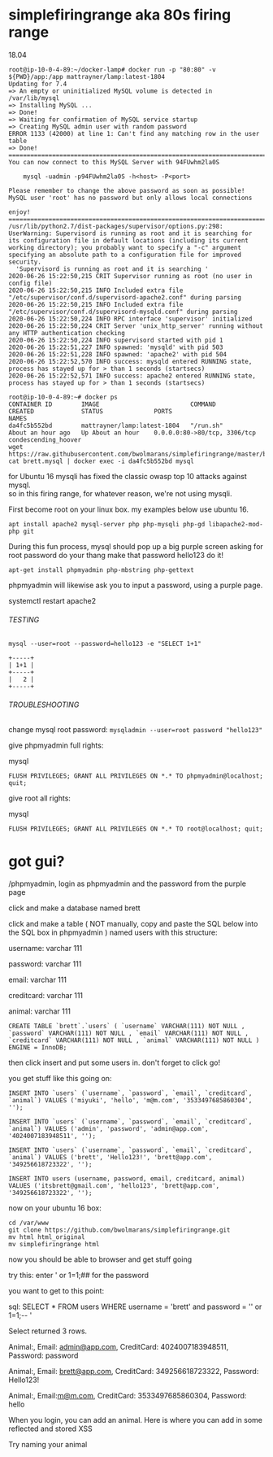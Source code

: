 # simplefiringrange aka 80s firing range

18.04
```
root@ip-10-0-4-89:~/docker-lamp# docker run -p "80:80" -v ${PWD}/app:/app mattrayner/lamp:latest-1804
Updating for 7.4
=> An empty or uninitialized MySQL volume is detected in /var/lib/mysql
=> Installing MySQL ...
=> Done!
=> Waiting for confirmation of MySQL service startup
=> Creating MySQL admin user with random password
ERROR 1133 (42000) at line 1: Can't find any matching row in the user table
=> Done!
========================================================================
You can now connect to this MySQL Server with 94FUwhm2la0S

    mysql -uadmin -p94FUwhm2la0S -h<host> -P<port>

Please remember to change the above password as soon as possible!
MySQL user 'root' has no password but only allows local connections

enjoy!
========================================================================
/usr/lib/python2.7/dist-packages/supervisor/options.py:298: UserWarning: Supervisord is running as root and it is searching for its configuration file in default locations (including its current working directory); you probably want to specify a "-c" argument specifying an absolute path to a configuration file for improved security.
  'Supervisord is running as root and it is searching '
2020-06-26 15:22:50,215 CRIT Supervisor running as root (no user in config file)
2020-06-26 15:22:50,215 INFO Included extra file "/etc/supervisor/conf.d/supervisord-apache2.conf" during parsing
2020-06-26 15:22:50,215 INFO Included extra file "/etc/supervisor/conf.d/supervisord-mysqld.conf" during parsing
2020-06-26 15:22:50,224 INFO RPC interface 'supervisor' initialized
2020-06-26 15:22:50,224 CRIT Server 'unix_http_server' running without any HTTP authentication checking
2020-06-26 15:22:50,224 INFO supervisord started with pid 1
2020-06-26 15:22:51,227 INFO spawned: 'mysqld' with pid 503
2020-06-26 15:22:51,228 INFO spawned: 'apache2' with pid 504
2020-06-26 15:22:52,570 INFO success: mysqld entered RUNNING state, process has stayed up for > than 1 seconds (startsecs)
2020-06-26 15:22:52,571 INFO success: apache2 entered RUNNING state, process has stayed up for > than 1 seconds (startsecs)

root@ip-10-0-4-89:~# docker ps
CONTAINER ID        IMAGE                         COMMAND             CREATED             STATUS              PORTS                          NAMES
da4fc5b552bd        mattrayner/lamp:latest-1804   "/run.sh"           About an hour ago   Up About an hour    0.0.0.0:80->80/tcp, 3306/tcp   condescending_hoover
wget https://raw.githubusercontent.com/bwolmarans/simplefiringrange/master/brett.mysql
cat brett.mysql | docker exec -i da4fc5b552bd mysql
```

for Ubuntu 16
mysqli has fixed the classic owasp top 10 attacks against mysql.  
so in this firing range, for whatever reason, we're not using mysqli.

First become root on your linux box.
my examples below use ubuntu 16.

`apt install apache2 mysql-server php php-mysqli php-gd libapache2-mod-php git`

During this fun process, mysql should pop up a big purple screen asking for root password do your thang make that password hello123 do it!  

`apt-get install phpmyadmin php-mbstring php-gettext`

phpmyadmin will likewise ask you to input a password, using a purple page.


systemctl restart apache2

  
###### TESTING
```
mysql --user=root --password=hello123 -e "SELECT 1+1"

+-----+
| 1+1 |
+-----+
|   2 |
+-----+
```
###### TROUBLESHOOTING

change mysql root password: `mysqladmin --user=root password "hello123"`

give phpmyadmin full rights: 

mysql

`FLUSH PRIVILEGES; GRANT ALL PRIVILEGES ON *.* TO phpmyadmin@localhost; quit;`

give root all rights:

mysql

`FLUSH PRIVILEGES; GRANT ALL PRIVILEGES ON *.* TO root@localhost; quit;`
  
# got gui? 

<site>/phpmyadmin, login as phpmyadmin and the password from the purple page

click and make a database named brett

click and make a table ( NOT manually, copy and paste the SQL below into the SQL box in phpmyadmin ) named users with this structure:

username: varchar 111

password: varchar  111

email: varchar  111

creditcard: varchar  111

animal: varchar 111

```
CREATE TABLE `brett`.`users` ( `username` VARCHAR(111) NOT NULL , `password` VARCHAR(111) NOT NULL , `email` VARCHAR(111) NOT NULL , `creditcard` VARCHAR(111) NOT NULL , `animal` VARCHAR(111) NOT NULL ) ENGINE = InnoDB;
```

then click insert and put some users in. don't forget to click go!

you get stuff like this going on:
```
INSERT INTO `users` (`username`, `password`, `email`, `creditcard`, `animal`) VALUES ('miyuki', 'hello', 'm@m.com', '3533497685860304', '');

INSERT INTO `users` (`username`, `password`, `email`, `creditcard`, `animal`) VALUES ('admin', 'password', 'admin@app.com', '4024007183948511', '');

INSERT INTO `users` (`username`, `password`, `email`, `creditcard`, `animal`) VALUES ('brett', 'Hello123!', 'brett@app.com', '349256618723322', '');

INSERT INTO users (username, password, email, creditcard, animal) VALUES ('itsbrett@gmail.com', 'hello123', 'brett@app.com', '349256618723322', '');
```

now on your ubuntu 16 box:
```
cd /var/www
git clone https://github.com/bwolmarans/simplefiringrange.git
mv html html_original
mv simplefiringrange html
```

now you should be able to browser and get stuff going

try this: enter ' or 1=1;## for the password

you want to get to this point:

sql: SELECT * FROM users WHERE username = 'brett' and password = '' or 1=1;-- '

Select returned 3 rows.

Animal:, Email: admin@app.com, CreditCard: 4024007183948511, Password: password

Animal:, Email: brett@app.com, CreditCard: 349256618723322, Password: Hello123! 

Animal:, Email:m@m.com, CreditCard: 3533497685860304, Password: hello 

When you login, you can add an animal.  Here is where you can add in some reflected and stored XSS

Try naming your animal <script>alert('hacked!');</script>





